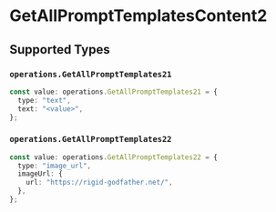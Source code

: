 # GetAllPromptTemplatesContent2


## Supported Types

### `operations.GetAllPromptTemplates21`

```typescript
const value: operations.GetAllPromptTemplates21 = {
  type: "text",
  text: "<value>",
};
```

### `operations.GetAllPromptTemplates22`

```typescript
const value: operations.GetAllPromptTemplates22 = {
  type: "image_url",
  imageUrl: {
    url: "https://rigid-godfather.net/",
  },
};
```

